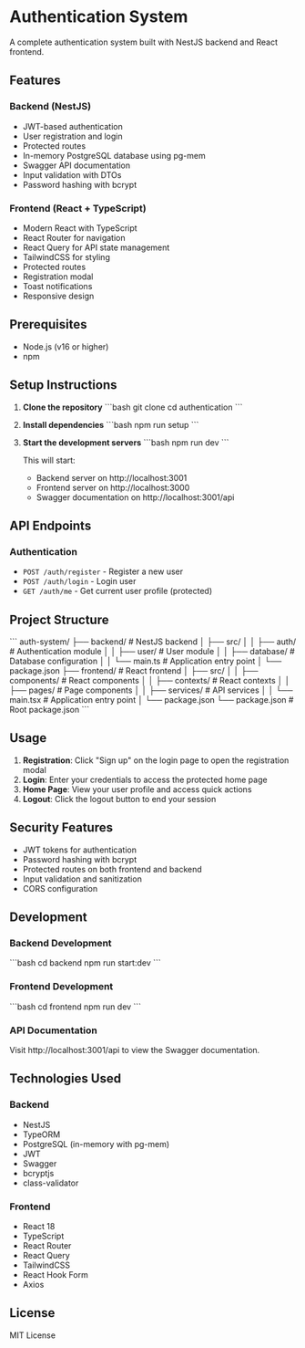 # Authentication System

A complete authentication system built with NestJS backend and React frontend.

## Features

### Backend (NestJS)
- JWT-based authentication
- User registration and login
- Protected routes
- In-memory PostgreSQL database using pg-mem
- Swagger API documentation
- Input validation with DTOs
- Password hashing with bcrypt

### Frontend (React + TypeScript)
- Modern React with TypeScript
- React Router for navigation
- React Query for API state management
- TailwindCSS for styling
- Protected routes
- Registration modal
- Toast notifications
- Responsive design

## Prerequisites

- Node.js (v16 or higher)
- npm

## Setup Instructions

1. **Clone the repository**
   \`\`\`bash
   git clone <repository-url>
   cd authentication
   \`\`\`

2. **Install dependencies**
   \`\`\`bash
   npm run setup
   \`\`\`

3. **Start the development servers**
   \`\`\`bash
   npm run dev
   \`\`\`

   This will start:
   - Backend server on http://localhost:3001
   - Frontend server on http://localhost:3000
   - Swagger documentation on http://localhost:3001/api

## API Endpoints

### Authentication
- `POST /auth/register` - Register a new user
- `POST /auth/login` - Login user
- `GET /auth/me` - Get current user profile (protected)

## Project Structure

\`\`\`
auth-system/
├── backend/                 # NestJS backend
│   ├── src/
│   │   ├── auth/           # Authentication module
│   │   ├── user/           # User module
│   │   ├── database/       # Database configuration
│   │   └── main.ts         # Application entry point
│   └── package.json
├── frontend/               # React frontend
│   ├── src/
│   │   ├── components/     # React components
│   │   ├── contexts/       # React contexts
│   │   ├── pages/          # Page components
│   │   ├── services/       # API services
│   │   └── main.tsx        # Application entry point
│   └── package.json
└── package.json           # Root package.json
\`\`\`

## Usage

1. **Registration**: Click "Sign up" on the login page to open the registration modal
2. **Login**: Enter your credentials to access the protected home page
3. **Home Page**: View your user profile and access quick actions
4. **Logout**: Click the logout button to end your session

## Security Features

- JWT tokens for authentication
- Password hashing with bcrypt
- Protected routes on both frontend and backend
- Input validation and sanitization
- CORS configuration

## Development

### Backend Development
\`\`\`bash
cd backend
npm run start:dev
\`\`\`

### Frontend Development
\`\`\`bash
cd frontend
npm run dev
\`\`\`

### API Documentation
Visit http://localhost:3001/api to view the Swagger documentation.

## Technologies Used

### Backend
- NestJS
- TypeORM
- PostgreSQL (in-memory with pg-mem)
- JWT
- Swagger
- bcryptjs
- class-validator

### Frontend
- React 18
- TypeScript
- React Router
- React Query
- TailwindCSS
- React Hook Form
- Axios

## License

MIT License
